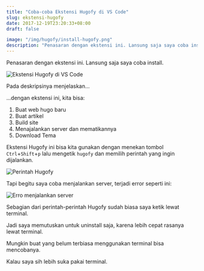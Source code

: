 ```yaml
---
title: "Coba-coba Ekstensi Hugofy di VS Code"
slug: ekstensi-hugofy
date: 2017-12-19T23:20:33+08:00
draft: false

image: "/img/hugofy/install-hugofy.png"
description: "Penasaran dengan ekstensi ini. Lansung saja saya coba install."
---
```


Penasaran dengan ekstensi ini. Lansung saja saya coba install.

![Ekstensi Hugofy di VS Code](/img/hugofy/install-hugofy.png)

Pada deskripsinya menjelaskan...

...dengan ekstensi ini, kita bisa:

1. Buat web hugo baru
2. Buat artikel
3. Build site
4. Menajalankan server dan mematikannya
5. Download Tema


Ekstensi Hugofy ini bisa kita gunakan dengan menekan tombol
`Ctrl`+`Shift`+`p` lalu mengetik `hugofy` dan memilih
perintah yang ingin dijalankan.

![Perintah Hugofy](/img/hugofy/perintah-hugofy.png)

Tapi begitu saya coba menjalankan server, 
terjadi error seperti ini:

![Erro menjalankan server](/img/hugofy/error-server.png)

Sebagian dari perintah-perintah Hugofy sudah biasa
saya ketik lewat terminal.

Jadi saya memutuskan untuk uninstall saja,
karena lebih cepat rasanya lewat terminal.

Mungkin buat yang belum terbiasa menggunakan terminal
bisa mencobanya.

Kalau saya sih lebih suka pakai terminal.